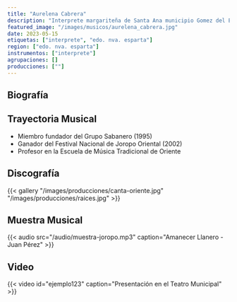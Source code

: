 ```yaml
---
title: "Aurelena Cabrera"
description: "Interprete margariteña de Santa Ana municipio Gomez del Edo. Nva. Esparta"
featured_image: "/images/musicos/aurelena_cabrera.jpg"
date: 2023-05-15
etiquetas: ["interprete", "edo. nva. esparta"]
region: ["edo. nva. esparta"]
instrumentos: ["interprete"]
agrupaciones: []
producciones: [""]
---
```


## Biografía



## Trayectoria Musical

- Miembro fundador del Grupo Sabanero (1995)
- Ganador del Festival Nacional de Joropo Oriental (2002)
- Profesor en la Escuela de Música Tradicional de Oriente

## Discografía

{{< gallery "/images/producciones/canta-oriente.jpg" "/images/producciones/raices.jpg" >}}

## Muestra Musical

{{< audio src="/audio/muestra-joropo.mp3" caption="Amanecer Llanero - Juan Pérez" >}}

## Video

{{< video id="ejemplo123" caption="Presentación en el Teatro Municipal" >}}